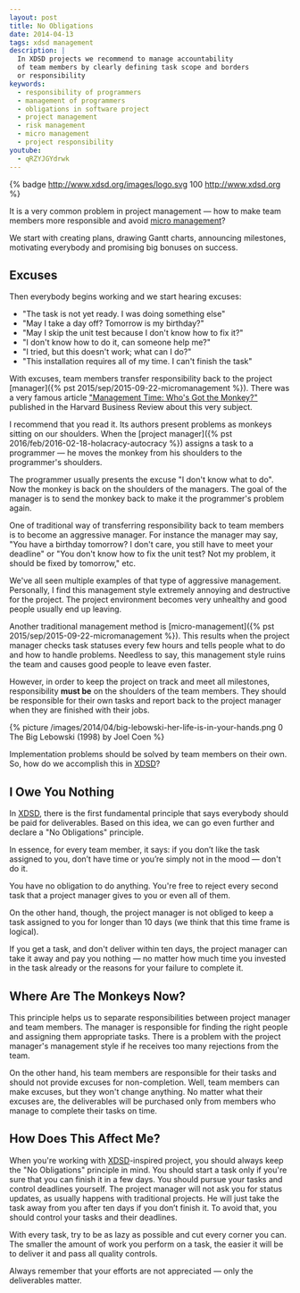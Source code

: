 ```yaml
---
layout: post
title: No Obligations
date: 2014-04-13
tags: xdsd management
description: |
  In XDSD projects we recommend to manage accountability
  of team members by clearly defining task scope and borders
  or responsibility
keywords:
  - responsibility of programmers
  - management of programmers
  - obligations in software project
  - project management
  - risk management
  - micro management
  - project responsibility
youtube:
  - qRZYJGYdrwk
---
```


{% badge http://www.xdsd.org/images/logo.svg 100 http://www.xdsd.org %}

It is a very common problem in project management &mdash; how to make team
members more responsible and avoid [micro
management](http://en.wikipedia.org/wiki/Micromanagement)?

We start with creating plans, drawing Gantt charts, announcing milestones,
motivating everybody and promising big bonuses on success.

<!--more-->

## Excuses

Then everybody begins working and we start hearing excuses:

 * "The task is not yet ready. I was doing something else"
 * "May I take a day off? Tomorrow is my birthday?"
 * "May I skip the unit test because I don't know how to fix it?"
 * "I don't know how to do it, can someone help me?"
 * "I tried, but this doesn't work; what can I do?"
 * "This installation requires all of my time. I can't finish the task"

With excuses, team members transfer responsibility back to the project
[manager]({% pst 2015/sep/2015-09-22-micromanagement %}).
There was a very famous article ["Management Time: Who's Got the
Monkey?"](http://hbr.org/1999/11/management-time-whos-got-the-monkey/ar/1)
published in the Harvard Business Review about this very subject.

I recommend that you read it. Its authors present problems as monkeys sitting on
our shoulders. When the
[project manager]({% pst 2016/feb/2016-02-18-holacracy-autocracy %})
assigns a task to a programmer &mdash;
he moves the monkey from his shoulders to the programmer's shoulders.

The programmer usually presents the excuse "I don't know what to do". Now the
monkey is back on the shoulders of the managers. The goal of the manager is to
send the monkey back to make it the programmer's problem again.

One of traditional way of transferring responsibility back to team members is to
become an aggressive manager. For instance the manager may say, "You have a
birthday tomorrow? I don't care, you still have to meet your deadline" or "You
don't know how to fix the unit test? Not my problem, it should be fixed by
tomorrow," etc.

We've all seen multiple examples of that type of aggressive management.
Personally, I find this management style extremely annoying and destructive for
the project. The project environment becomes very unhealthy and good people
usually end up leaving.

Another traditional management method is
[micro-management]({% pst 2015/sep/2015-09-22-micromanagement %}). This results when the
project manager checks task statuses every few hours and tells people what to do
and how to handle problems. Needless to say, this management style ruins the
team and causes good people to leave even faster.

However, in order to keep the project on track and meet all milestones,
responsibility **must be** on the shoulders of the team members. They should be
responsible for their own tasks and report back to the project manager when they
are finished with their jobs.

{% picture /images/2014/04/big-lebowski-her-life-is-in-your-hands.png 0 The Big Lebowski (1998) by Joel Coen %}

Implementation problems should be solved by team members on their own. So, how
do we accomplish this in [XDSD](http://www.xdsd.org)?

## I Owe You Nothing

In [XDSD](http://www.xdsd.org), there is the first fundamental principle that says everybody should be
paid for deliverables. Based on this idea, we can go even further and declare a
"No Obligations" principle.

In essence, for every team member, it says: if you don’t like the task assigned
to you, don’t have time or you’re simply not in the mood &mdash; don't do it.

You have no obligation to do anything. You're free to reject every second task
that a project manager gives to you or even all of them.

On the other hand, though, the project manager is not obliged to keep a task
assigned to you for longer than 10 days (we think that this time frame is
logical).

If you get a task, and don't deliver within ten days, the project manager can
take it away and pay you nothing &mdash; no matter how much time you invested in
the task already or the reasons for your failure to complete it.

## Where Are The Monkeys Now?

This principle helps us to separate responsibilities between project manager and
team members. The manager is responsible for finding the right people and
assigning them appropriate tasks. There is a problem with the project manager's
management style if he receives too many rejections from the team.

On the other hand, his team members are responsible for their tasks and should
not provide excuses for non-completion. Well, team members can make excuses, but
they won't change anything. No matter what their excuses are, the deliverables
will be purchased only from members who manage to complete their tasks on time.

## How Does This Affect Me?

When you're working with [XDSD](http://www.xdsd.org)-inspired project, you should always keep the "No
Obligations" principle in mind. You should start a task only if you're sure that
you can finish it in a few days. You should pursue your tasks and control
deadlines yourself. The project manager will not ask you for status updates, as
usually happens with traditional projects. He will just take the task away from
you after ten days if you don’t finish it. To avoid that, you should control
your tasks and their deadlines.

With every task, try to be as lazy as possible and cut every corner you can. The
smaller the amount of work you perform on a task, the easier it will be to
deliver it and pass all quality controls.

Always remember that your efforts are not appreciated &mdash; only the
deliverables matter.
